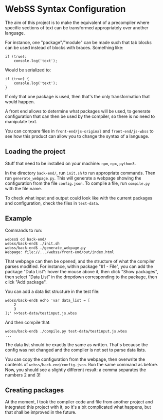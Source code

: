 # WebSS Syntax Configuration

The aim of this project is to make the equivalent of a precompiler where
specific sections of text can be transformed appropriately over another
language.

For instance, one "package"/"module" can be made such that tab blocks can be
used instead of blocks with braces. Something like:
```
if (true):
	console.log('text');
```
Would be serialized to:
```
if (true) {
	console.log('text');
}
```
If only that one package is used, then that's the only transformation that would
happen.

A front end allows to determine what packages will be used, to generate
configuration that can then be used by the compiler, so there is no need to
manipulate text.

You can compare files in `front-end/js-original` and `front-end/js-wbss` to see
how this product can allow you to change the syntax of a language.

## Loading the project

Stuff that need to be installed on your machine: `npm`, `npx`, `python3`.

In the directory `back-end/`, run `init.sh` to run appropriate commands. Then
run `generate_webpage.py`. This will
generate a webpage showing the configuration from the file `config.json`. To
compile a file, run `compile.py` with the file name.

To check what input and output could look like with the current packages and
configuration, check the files in `test-data`.

## Example

Commands to run:
```
webss$ cd back-end/
webss/back-end$ ./init.sh
webss/back-end$ ./generate_webpage.py
Webpage: file://.../webss/front-end/out/index.html
```
That webpage can then be opened, and the structure of what the compiler parses
modified. For instance, within package "#1 - File", you can add the package
"Data List": hover the mouse above it, then click "Show packages", then select
"Data List" in the dropdown corresponding to the package, then click "Add
package".

You can add a data list structure in the test file:
```
webss/back-end$ echo 'var data_list = [
    2
    3
];' >>test-data/testinput.js.wbss
```

And then compile that:
```
webss/back-end$ ./compile.py test-data/testinput.js.wbss
...
```
The data list should be exactly the same as written. That's because the config
was not changed and the compiler is not set to parse data lists.

You can copy the configuration from the webpage, then overwrite the contents of
`webss/back-end/config.json`. Run the same command as before. Now, you should
see a slightly different result: a comma separates the numbers 2 and 3!

## Creating packages

At the moment, I took the compiler code and file from another project and
integrated this project with it, so it's a bit complicated what happens, but
that shall be improved in the future.
